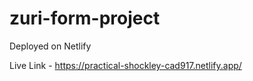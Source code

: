 # zuri-form-project

Deployed on Netlify

Live Link - https://practical-shockley-cad917.netlify.app/
